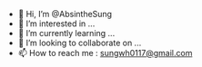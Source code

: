 - 👋 Hi, I’m @AbsintheSung
- 👀 I’m interested in ...
- 🌱 I’m currently learning ...
- 💞️ I’m looking to collaborate on ...
- 📫 How to reach me : sungwh0117@gmail.com

<!---
AbsintheSung/AbsintheSung is a ✨ special ✨ repository because its `README.md` (this file) appears on your GitHub profile.
You can click the Preview link to take a look at your changes.
--->

